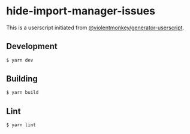 # hide-import-manager-issues

This is a userscript initiated from [@violentmonkey/generator-userscript](https://github.com/violentmonkey/generator-userscript).

## Development

``` sh
$ yarn dev
```

## Building

```sh
$ yarn build
```

## Lint

``` sh
$ yarn lint
```
